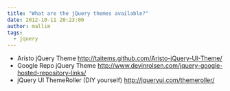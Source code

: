 ```yaml
---
title: "What are the jQuery themes available?"
date: 2012-10-11 20:23:00
author: mallim
tags:
  - jquery
---
```


- Aristo jQuery Theme http://taitems.github.com/Aristo-jQuery-UI-Theme/
- Google Repo jQuery Theme http://www.devinrolsen.com/jquery-google-hosted-repository-links/
- jQuery UI ThemeRoller (DIY yourself) http://jqueryui.com/themeroller/
